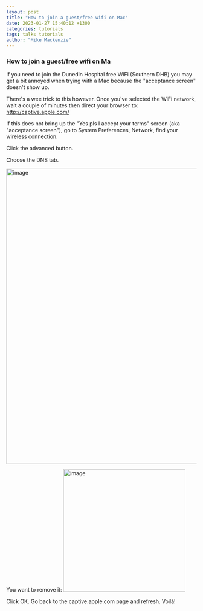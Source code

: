 ```yaml
---
layout: post
title: "How to join a guest/free wifi on Mac"
date: 2023-01-27 15:40:12 +1300
categories: tutorials
tags: talks tutorials
author: "Mike Mackenzie"
---
```


### How to join a guest/free wifi on Ma

If you need to join the Dunedin Hospital free WiFi (Southern DHB) you may get a bit annoyed when trying with a Mac because the "acceptance screen" doesn't show up.

There's a wee trick to this however. Once you've selected the WiFi network, wait a couple of minutes then direct your browser to: http://captive.apple.com/

If this does not bring up the "Yes pls I accept your terms" screen (aka "acceptance screen"), go to System Preferences, Network, find your wireless connection.

Click the advanced button.

Choose the DNS tab.

<img width="780" alt="image" src="https://user-images.githubusercontent.com/376245/219148335-34921082-b167-4e25-b915-1c52092d889d.png">

You want to remove it:
<img width="323" alt="image" src="https://user-images.githubusercontent.com/376245/219148397-63a077c7-89ba-4bc4-8388-7bb5db2f688f.png">

Click OK. Go back to the captive.apple.com page and refresh. Voilà!
